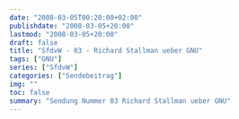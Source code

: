```yaml
---
date: "2008-03-05T00:20:00+02:00"
publishdate: "2008-03-05+20:00"
lastmod: "2008-03-05+20:00"
draft: false
title: "SfdvW - 03 - Richard Stallman ueber GNU"
tags: ["GNU"]
series: ["SfdvW"]
categories: ["Sendebeitrag"]
img: ""
toc: false
summary: "Sendung Nummer 03 Richard Stallman ueber GNU"
---
```


<div id="example"></div>
<script src="https://cdn.podlove.org/web-player/embed.js"></script>

<script>
  podlovePlayer('#example', '/blog/sfdvw03.json');
</script>
